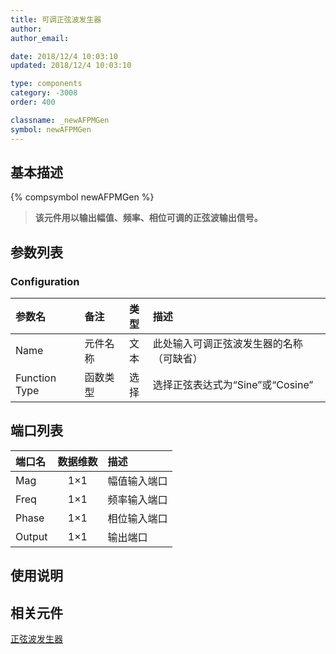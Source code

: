```yaml
---
title: 可调正弦波发生器
author: 
author_email:

date: 2018/12/4 10:03:10
updated: 2018/12/4 10:03:10

type: components
category: -3008
order: 400

classname: _newAFPMGen
symbol: newAFPMGen
---
```

## 基本描述
{% compsymbol newAFPMGen %}

> **该元件用以输出幅值、频率、相位可调的正弦波输出信号。**

## 参数列表
### Configuration
| 参数名 | 备注 | 类型 | 描述 |
| :--- | :--- | :--: | :--- |
| Name | 元件名称 | 文本 | 此处输入可调正弦波发生器的名称（可缺省） |
| Function Type | 函数类型 | 选择 | 选择正弦表达式为“Sine”或“Cosine” |


## 端口列表

| 端口名 | 数据维数 | 描述 |
| :--- | :--:  | :--- |
| Mag | 1×1 |幅值输入端口 |                   
| Freq | 1×1 |频率输入端口 |                   
| Phase | 1×1 |相位输入端口 |                   
| Output | 1×1 |输出端口 |                   

## 使用说明



## 相关元件

[正弦波发生器](/components/comp_newSinGen.html)
